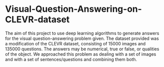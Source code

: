 # Visual-Question-Answering-on-CLEVR-dataset
The aim of this project to use deep learning algorithms to generate answers for the visual question-answering problem given. The dataset provided was a modification of the CLEVR dataset, consisting of 15000 images and 135000 questions. The answers may be numerical, true or false, or qualities of the object. We approached this problem as dealing with a set of images and with a set of sentences/questions and combining them both.
